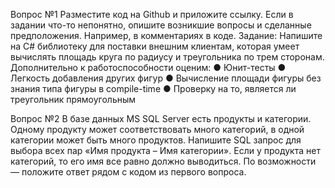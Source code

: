 Вопрос №1
Разместите код на Github и приложите ссылку. Если в задании что-то непонятно, опишите возникшие
вопросы и сделанные предположения. Например, в комментариях в коде.
Задание:
Напишите на C# библиотеку для поставки внешним клиентам, которая умеет вычислять площадь круга по
радиусу и треугольника по трем сторонам. Дополнительно к работоспособности оценим:
  ● Юнит-тесты
  ● Легкость добавления других фигур
  ● Вычисление площади фигуры без знания типа фигуры в compile-time
  ● Проверку на то, является ли треугольник прямоугольным

Вопрос №2
В базе данных MS SQL Server есть продукты и категории. Одному продукту может соответствовать много
категорий, в одной категории может быть много продуктов. Напишите SQL запрос для выбора всех пар
«Имя продукта – Имя категории». Если у продукта нет категорий, то его имя все равно должно
выводиться.
По возможности — положите ответ рядом с кодом из первого вопроса.

